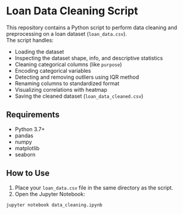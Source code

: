 # Loan Data Cleaning Script

This repository contains a Python script to perform data cleaning and preprocessing on a loan dataset (`loan_data.csv`).  
The script handles:

- Loading the dataset
- Inspecting the dataset shape, info, and descriptive statistics
- Cleaning categorical columns (like `purpose`)
- Encoding categorical variables
- Detecting and removing outliers using IQR method
- Renaming columns to standardized format
- Visualizing correlations with heatmap
- Saving the cleaned dataset (`loan_data_cleaned.csv`)

## Requirements

- Python 3.7+
- pandas
- numpy
- matplotlib
- seaborn

## How to Use

1. Place your `loan_data.csv` file in the same directory as the script.
2.  Open the Jupyter Notebook:

```bash
jupyter notebook data_cleaning.ipynb

```

